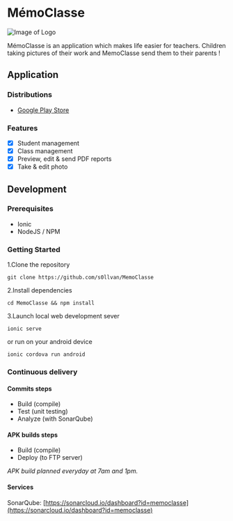 # MémoClasse

![Image of Logo](https://s33.postimg.cc/65ik0qs5r/eqthrq.jpg)

MémoClasse is an application which makes life easier for teachers. Children taking pictures of their work and MemoClasse send them to their parents !

## Application

### Distributions
- [Google Play Store](https://play.google.com/store/apps/details?id=dawin.app.memoclasse)

### Features
- [x] Student management
- [x] Class management
- [x] Preview, edit & send PDF reports
- [x] Take & edit photo

## Development

### Prerequisites

- Ionic
- NodeJS / NPM

### Getting Started
1.Clone the repository

`git clone https://github.com/s0llvan/MemoClasse`

2.Install dependencies

`cd MemoClasse && npm install`

3.Launch local web development sever

`ionic serve`

or run on your android device

`ionic cordova run android`

### Continuous delivery

#### Commits steps
- Build (compile)
- Test (unit testing)
- Analyze (with SonarQube)

#### APK builds steps
- Build (compile)
- Deploy (to FTP server)

*APK build planned everyday at 7am and 1pm.*

#### Services
SonarQube: [https://sonarcloud.io/dashboard?id=memoclasse](https://sonarcloud.io/dashboard?id=memoclasse)
